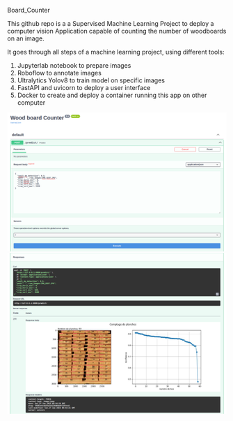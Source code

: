 Board_Counter


This github repo is a a Supervised Machine Learning Project to deploy a computer vision Application capable of counting the number of woodboards on an image.

It goes through all steps of a machine learning project, using different tools:
1. Jupyterlab notebook to prepare images
2. Roboflow to annotate images
3. Ultralytics Yolov8 to train model on specific images
4. FastAPI and uvicorn to deploy a user interface
5. Docker to create and deploy a container running this app on other computer

![Alt text](./raw_images/post.png)
![Alt text](./raw_images/response.png)
